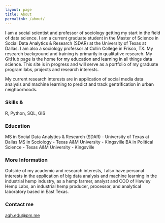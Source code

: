 ```yaml
---
layout: page
title: About
permalink: /about/
---
```


I am a social scientist and professor of sociology getting my start in the field of data science. I am a current graduate student in the Master of Science in Social Data Analytics & Research (SDAR) at the University of Texas at Dallas. I am also a sociology professor at Collin College in Frisco, TX. My research background and training is primarily in qualitative research. My GitHub page is the home for my education and learning in all things data science. This site is in progress and will serve as a portfolio of my graduate program labs, projects and research interests.

My current research interests are in application of social media data analysis and machine learning to predict and track gentrification in urban neighborhoods.

### Skills & 

R, Python, SQL, GIS

### Education

MS in Social Data Analytics & Research (SDAR) - University of Texas at Dallas
MS in Sociology - Texas A&M University - Kingsville
BA in Political Science - Texas A&M University - Kingsville

### More Information

Outside of my academic and research interests, I also have personal interests in the application of big data analysis and machine learning in the industrial hemp industry, as a hemp farmer, analyst and COO of Hawley Hemp Labs, an industrial hemp producer, processor, and analytical laboratory based in East Texas.

### Contact me

[aqh.edu@pm.me](mailto:aqh.edu@pm.me)
